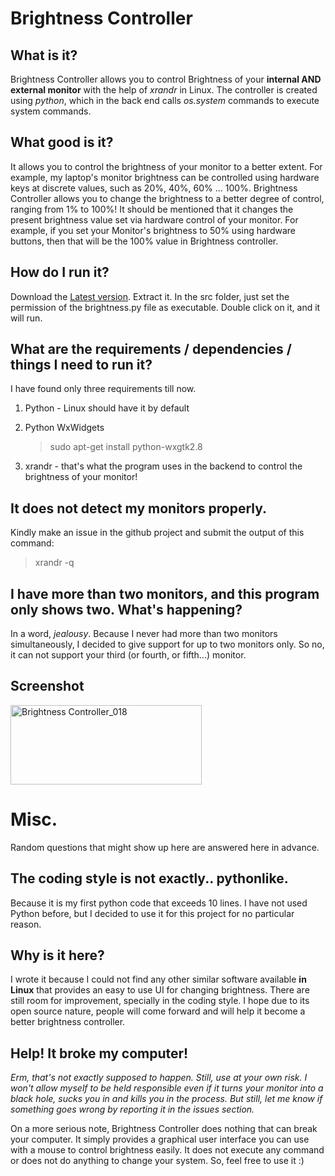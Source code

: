 Brightness Controller
==========

## What is it?

Brightness Controller allows you to control Brightness of your **internal AND external monitor** with the help of *xrandr* in Linux. The controller is created using *python*, which in the back end calls *os.system* commands to execute system commands.

## What good is it?

It allows you to control the brightness of your monitor to a better extent. For example, my laptop's monitor brightness can be controlled using hardware keys at discrete values, such as 20%, 40%, 60% ... 100%. Brightness Controller allows you to change the brightness to a better degree of control, ranging from 1% to 100%! It should be mentioned that it changes the present brightness value set via hardware control of your monitor. For example, if you set your Monitor's brightness to 50% using hardware buttons, then that will be the 100% value in Brightness controller. 

## How do I run it? 

Download the <a href="https://github.com/lordamit/Brightness/archive/master.zip">Latest version</a>. Extract it. In the src folder, just set the permission of the brightness.py file as executable. Double click on it, and it will run. 

## What are the requirements / dependencies / things I need to run it?

I have found only three requirements till now.

1. Python - Linux should have it by default
2. Python WxWidgets

    >sudo apt-get install python-wxgtk2.8
3. xrandr - that's what the program uses in the backend to control the brightness of your monitor!

## It does not detect my monitors properly.

Kindly make an issue in the github project and submit the output of this command:

> xrandr -q

## I have more than two monitors, and this program only shows two. What's happening?

In a word, *jealousy*. Because I never had more than two monitors simultaneously, I decided to give support for up to two monitors only. So no, it can not support your third (or fourth, or fifth...) monitor.

## Screenshot

<a href="http://www.flickr.com/photos/lordamit/9035113863/" title="Brightness Controller_018 by lordamit, on Flickr"><img src="http://farm4.staticflickr.com/3760/9035113863_3f34176caa.jpg" width="306" height="127" alt="Brightness Controller_018"></a>

# Misc.

Random questions that might show up here are answered here in advance.

## The coding style is not exactly.. pythonlike.
 
Because it is my first python code that exceeds 10 lines. I have not used Python before, but I decided to use it for this project for no particular reason.

## Why is it here?

I wrote it because I could not find any other similar software available **in Linux** that provides an easy to use UI for changing brightness. There are still room for improvement, specially in the coding style. I hope due to its open source nature, people will come forward and will help it become a better brightness controller.

## Help! It broke my computer!

*Erm, that's not exactly supposed to happen. Still, use at your own risk. I won't allow myself to be held responsible even if it turns your monitor into a black hole, sucks you in and kills you in the process.
But still, let me know if something goes wrong by reporting it in the issues section.*

On a more serious note, Brightness Controller does nothing that can break your computer. It simply provides a graphical user interface you can use with a mouse to control brightness easily. It does not execute any command or does not do anything to change your system. So, feel free to use it :)
